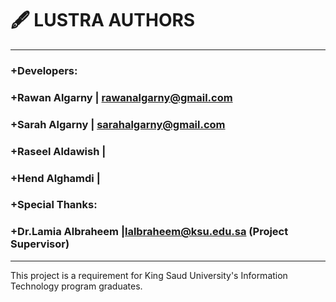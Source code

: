# 🖋️ LUSTRA AUTHORS
---
### +Developers: 
###  +Rawan Algarny | rawanalgarny@gmail.com
###  +Sarah Algarny | sarahalgarny@gmail.com
###  +Raseel Aldawish |
###  +Hend Alghamdi |
### +Special Thanks:
###  +Dr.Lamia Albraheem |lalbraheem@ksu.edu.sa (Project Supervisor)
  ---
This project is a requirement for King Saud University's Information Technology program graduates.
